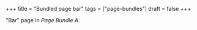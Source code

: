 +++
title = "Bundled page bar"
tags = ["page-bundles"]
draft = false
+++

"Bar" page in _Page Bundle A_.
